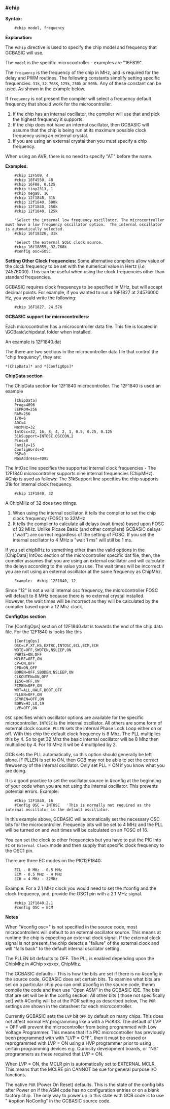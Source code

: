 <div class="section">

<div class="titlepage">

<div>

<div>

### <span id="_chip"></span>\#chip

</div>

</div>

</div>

<span class="strong">**Syntax:**</span>

``` screen
    #chip model, frequency
```

<span class="strong">**Explanation:**</span>

The `#chip` directive is used to specify the chip model and frequency
that GCBASIC will use.

The `model` is the specific microcontroller - examples are "16F819".

The `frequency` is the frequency of the chip in MHz, and is required for
the delay and PWM routines. The following constants simplify setting
specific frequencies. `31k`, `32.768K`, `125k`, `250k` or `500k`. Any of
these constant can be used. As shown in the example below.

If `frequency` is not present the compiler will select a frequency
default frequency that should work for the microcontroller.

<div class="orderedlist">

1.  If the chip has an internal oscillator, the compiler will use that
    and pick the highest frequency it supports.
2.  If the chip does not have an internal oscillator, then GCBASIC will
    assume that the chip is being run at its maximum possible clock
    frequency using an external crystal.
3.  If you are using an external crystal then you must specify a chip
    frequency.

</div>

When using an AVR, there is no need to specify "AT" before the name.

<span class="strong">**Examples:**</span>

``` screen
    #chip 12F509, 4
    #chip 18F4550, 48
    #chip 16F88, 0.125
    #chip tiny2313, 1
    #chip mega8, 16
    #chip 12f1840, 31k
    #chip 12f1840, 500k
    #chip 12f1840, 250k
    #chip 12f1840, 125k

    'Select the internal low frequency oscillator. The microcontroller must have a low frequency oscillator option.  The internal oscillator is automatically selected.
    #chip 16f18326, 31k

    'Select the external SOSC clock source.
    #chip 16f18855, 32.768k
    #config osc=SOSC
```

<span class="strong">**Setting Other Clock frequencies:**</span> Some
alternative compilers allow value of the clock frequency to be set with
the numerical value in Hertz (<span class="emphasis">*i.e.*</span>
24576000). This can be useful when using the clock frequencies other
than standard frequencies.

GCBASIC requires clock frequencys to be specified in MHz, but will
accept decimal points. For example, if you wanted to run a 16F1827 at
24576000 Hz, you would write the following:

``` screen
    #chip 16F1827, 24.576
```

<span class="strong">**GCBASIC support for microcontrollers:**</span>

Each microcontroller has a microcontroller data file. This file is
located in \\GCBasic\\chipdata\\ folder when installed.

An example is 12F1840.dat

The there are two sections in the microcontroller data file that control
the "chip frequency", they are:

``` literallayout
*[ChipData]* and *[ConfigOps]*
```

<span class="strong">**ChipData section**</span>

The ChipData section for 12F1840 microcontroller. The 12F1840 is used an
example

``` screen
    [ChipData]
    Prog=4096
    EEPROM=256
    RAM=256
    I/O=6
    ADC=4
    MaxMHz=32
    IntOsc=32, 16, 8, 4, 2, 1, 0.5, 0.25, 0.125
    31kSupport=INTOSC,OSCCON,2
    Pins=8
    Family=15
    ConfigWords=2
    PSP=0
    MaxAddress=4095
```

The IntOsc line specifies the supported internal clock frequencies - The
12F1840 microcontroller supports nine internal frequencies (ChipMHz).
\#Chip is used as follows: The 31kSupport line specifies the chip
supports 31k for internal clock frequency.

``` screen
    #chip 12F1840, 32
```

A ChipMHz of 32 does two things.

<div class="orderedlist">

1.  When using the internal oscillator, it tells the compiler to set the
    chip clock frequency (FOSC) to 32MHz
2.  It tells the compiler to calculate all delays (wait times) based
    upon FOSC of 32 MHz. Unlike Picaxe Basic (and other compilers)
    GCBASIC delays ("wait") are correct regardless of the setting of
    FOSC. If you set the internal oscillator to 4 MHz a "wait 1 ms" will
    still be 1 ms.

</div>

If you set chipMHz to something other than the valid options in the
\[ChipData\] IntOsc section of the microcontroller specific dat file,
then, the compiler assumes that you are using an external oscillator and
will calculate the delays according to the value you use. The wait times
will be incorrect if you are not using an external oscillator at the
same frequency as ChipMhz.

``` screen
    Example:  #chip 12F1840, 12
```

Since "12" is not a valid internal osc frequency, the microcontroller
FOSC will default to 8 MHz because there is no external crystal
installed. However, the wait times will be incorrect as they will be
calculated by the compiler based upon a 12 Mhz clock.

<span class="strong">**ConfigOps section**</span>

The \[ConfigOps\] section of 12F1840.dat is towards the end of the chip
data file. For the 12F1840 is looks like this

``` screen
    [ConfigOps]
    OSC=LP,XT,HS,EXTRC,INTOSC,ECL,ECM,ECH
    WDTE=OFF,SWDTEN,NSLEEP,ON
    PWRTE=ON,OFF
    MCLRE=OFF,ON
    CP=ON,OFF
    CPD=ON,OFF
    BOREN=OFF,SBODEN,NSLEEP,ON
    CLKOUTEN=ON,OFF
    IESO=OFF,ON
    FCMEN=OFF,ON
    WRT=ALL,HALF,BOOT,OFF
    PLLEN=OFF,ON
    STVREN=OFF,ON
    BORV=HI,LO,19
    LVP=OFF,ON
```

`OSC` specifies which oscillator options are available for the specific
microcontroller. `INTOSC` is the internal oscillator. All others are
some form of external clock source. `PLLEN` sets the internal Phase Lock
Loop either on or off. With this chip the default clock frequency is 8
Mhz. The PLL multiplies this by 4. So to get 32 Mhz the basic internal
oscillator will be 8 Mhz then multiplied by 4. For 16 MHz it wil be 4
multiplied by 2.

GCB sets the PLL automatically, so this option should generally be left
alone. IF PLLEN is set to ON, then GCB may not be able to set the
correct frewuency of the internal oscillator. Only set PLL = ON if you
know what you are doing.

It is a good practice to set the oscillator source in \#config at the
beginning of your code when you are not using the internal oscillator.
This prevents potential errors. Example:

``` screen
    #Chip 12F1840, 16
    #Config OSC = INTOSC   'This is normally not required as the internal oscillator is the default oscillator.
```

In this example above, GCBASIC will automatically set the necessary OSC
bits for the microcontroller. Frequency bits will be set to 4 MHz and
the PLL will be turned on and wait times will be calculated on an FOSC
of 16.

You can set the clock to other frequencies but you have to put the PIC
into `EC` or `External Clock` mode and then supply that specific clock
frequency to the OSC1 pin.

There are three EC modes on the PIC12F1840:

``` screen
    ECL - 0 MHz - 0.5 MHz
    ECM - 0.5 MHz - 4 MHz
    ECH = 4 MHz - 32MHz
```

Example: For a 2.1 MHz clock you would need to set the \#config and the
clock frequency, and, provide the OSC1 pin with a 2.1 MHz signal.

``` screen
    #chip 12f1840,2.1
    #config OSC = ECM
```

<span class="strong">**Notes**</span>

When "\#config osc=" is not specified in the source code, most
microcontrollers will default to an external oscillator source. This
means at runtime the chip is expecting an external clock signal. If the
external clock signal is not present, the chip detects a "failure" of
the external clock and will "falls back" to the default internal
oscillator setting.

The PLLEN bit defaults to OFF. The PLL is enabled depending upon the
ChipMhz in \#Chip xxxxxx, ChipMhz.

The GCBASIC defaults - This is how the bits are set if there is no
\#config in the source code, GCBASIC does set certain bits. To examine
what bits are set on a particular chip you can omit \#config in the
source code, thenm compile the code and then use "Open ASM" in the
GCBASIC IDE. The bits that are set will be in the config section. All
other bits ( those not specifically set) with \#Config will be at the
POR setting as described below, The `POR` settings are shown in the
datasheet for each microcontroller.

Currently GCBASIC sets the `LVP` bit `OFF` by default on many chips.
This does not affect normal HV programming like a with a PicKit3. The
default of LVP = OFF will prevent the microcontroller from being
programmed with Low Voltage Programmer. This means that if a PIC
microcontroller has previously been programmed with with "LVP = OFF",
then it must be erased or reprogrammed with LVP = ON using a HVP
programmer prior to using certain programming devices e.g. Curiosity
development boards, or "NS" programmers as these required that LVP = ON.

When LVP = ON, the MCLR pin is automatically set to EXTERNAL MCLR. This
means that the MCLRE pin CANNOT be sue for general purpose I/O
functions.

The native `POR` (Power On Reset) defaults. This is the state of the
config bits after Power on if the ASM code has no configuration entries
or on a blank factory chip. The only way to power up in this state with
GCB code is to use " \#option NoConfig" in the GCBASIC source code.

</div>
